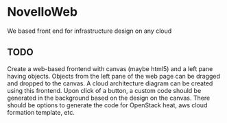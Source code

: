 # NovelloWeb
We based front end for infrastructure design on any cloud

## TODO

Create a web-based frontend with canvas (maybe html5) and a left pane having objects.
Objects from the left pane of the web page can be dragged and dropped to the canvas.
A cloud architecture diagram can be created using this frontend.
Upon click of a button, a custom code should be generated in the background based on the design on the canvas.
There should be options to generate the code for OpenStack heat, aws cloud formation template, etc.

